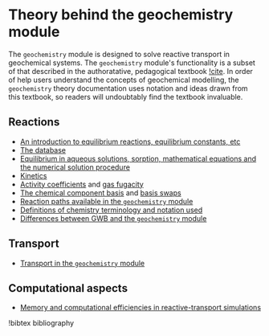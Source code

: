 # Theory behind the geochemistry module

The `geochemistry` module is designed to solve reactive transport in geochemical systems.  The `geochemistry` module's functionality is a subset of that described in the authoratative, pedagogical textbook [!cite](bethke_2007).  In order of help users understand the concepts of geochemical modelling, the `geochemistry` theory documentation uses notation and ideas drawn from this textbook, so readers will undoubtably find the textbook invaluable.

## Reactions

- [An introduction to equilibrium reactions, equilibrium constants, etc](equilibrium_reactions.md)
- [The database](geochemistry/database/index.md)
- [Equilibrium in aqueous solutions, sorption, mathematical equations and the numerical solution procedure](equilibrium.md)
- [Kinetics](kinetics.md)
- [Activity coefficients](activity_coefficients.md) and [gas fugacity](fugacity.md)
- [The chemical component basis](basis.md) and [basis swaps](swap.md)
- [Reaction paths available in the `geochemistry` module](reaction_paths.md)
- [Definitions of chemistry terminology and notation used](geochemistry_nomenclature.md)
- [Differences between GWB and the `geochemistry` module](gwb_diff.md)

## Transport

- [Transport in the `geochemistry` module](transport.md)

## Computational aspects

- [Memory and computational efficiencies in reactive-transport simulations](compute_efficiencies.md)

!bibtex bibliography
